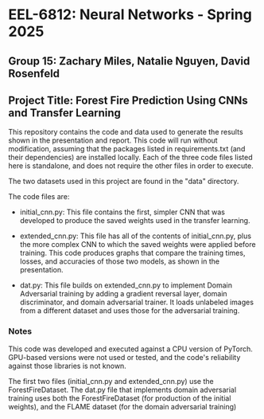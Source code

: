 # EEL-6812: Neural Networks - Spring 2025
## Group 15: Zachary Miles, Natalie Nguyen, David Rosenfeld

## Project Title: Forest Fire Prediction Using CNNs and Transfer Learning

This repository contains the code and data used to generate the results shown in the presentation and report.  This code will run without modification, assuming that the packages listed in requirements.txt (and their dependencies) are installed locally.  Each of the three code files listed here is standalone, and does not require the other files in order to execute.

The two datasets used in this project are found in the "data" directory.

The code files are:

- initial_cnn.py: This file contains the first, simpler CNN that was developed to produce the saved weights used in the transfer learning.

- extended_cnn.py: This file has all of the contents of initial_cnn.py, plus the more complex CNN to which the saved weights were applied before training.  This code produces graphs that compare the training times, losses, and accuracies of those two models, as shown in the presentation.

- dat.py: This file builds on extended_cnn.py to implement Domain Adversarial training by adding a gradient reversal layer, domain discriminator, and domain adversarial trainer.  It loads unlabeled images from a different dataset and uses those for the adversarial training.

### Notes
This code was developed and executed against a CPU version of PyTorch.  GPU-based versions were not used or tested, and the code's reliability against those libraries is not known.

The first two files (initial_cnn.py and extended_cnn.py) use the ForestFireDataset.  The dat.py file that implements domain adversarial training uses both the ForestFireDataset (for production of the initial weights), and the FLAME dataset (for the domain adversarial training)
